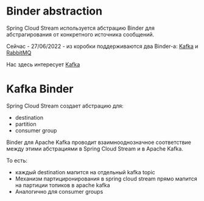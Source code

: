 # Binder abstraction

Spring Cloud Stream используется абстрацию Binder для абстрагирования от конкретного источника сообщений.

Сейчас - 27/06/2022 - из коробки поддерживаются два Binder-а: [Kafka](https://github.com/spring-cloud/spring-cloud-stream-binder-kafka) и [RabbitMQ](https://github.com/spring-cloud/spring-cloud-stream-binder-rabbit)

Нас здесь интересует [Kafka](https://github.com/spring-cloud/spring-cloud-stream-binder-kafka)

# Kafka Binder

Spring Cloud Stream создает абстрацию для:
- destination
- partition
- consumer group

Binder для Apache Kafka проводит взаимнооднозначное соответствие между этими абстрациями в Spring Cloud Stream и в Apache Kafka.

То есть:
- каждый destination мапится на отдельный kafka topic
- Механизм партициронирования в spring cloud stream прямо мапится на партиции топиков в apache kafka
- Аналогично для consumer groups


